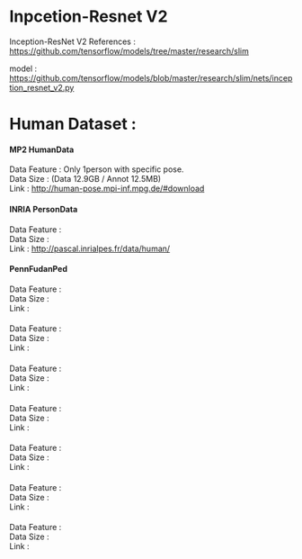 # Inpcetion-Resnet V2
Inception-ResNet V2 References : 
https://github.com/tensorflow/models/tree/master/research/slim

model : https://github.com/tensorflow/models/blob/master/research/slim/nets/inception_resnet_v2.py


# Human Dataset :

#### MP2 HumanData
Data Feature : Only 1person with specific pose.   
Data Size : (Data 12.9GB / Annot 12.5MB)   
Link : http://human-pose.mpi-inf.mpg.de/#download   

#### INRIA PersonData 
Data Feature :    
Data Size :    
Link : http://pascal.inrialpes.fr/data/human/   

#### PennFudanPed
Data Feature :    
Data Size :    
Link :     

#### 
Data Feature :    
Data Size :    
Link :     

#### 
Data Feature :    
Data Size :    
Link :     

#### 
Data Feature :    
Data Size :    
Link :     

#### 
Data Feature :    
Data Size :    
Link :     

#### 
Data Feature :    
Data Size :    
Link :     

#### 
Data Feature :    
Data Size :    
Link :     
